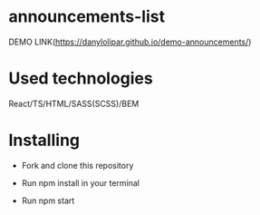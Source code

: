 # announcements-list
  DEMO LINK(https://danylolipar.github.io/demo-announcements/)
# Used technologies
  React/TS/HTML/SASS(SCSS)/BEM
# Installing
  - Fork and clone this repository

  - Run npm install in your terminal

  - Run npm start
